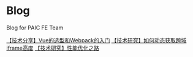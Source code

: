 # Blog
Blog for PAIC FE Team

[【技术分享】Vue的选型和Webpack的入门]()
[【技术研究】如何动态获取跨域iframe高度]()
[【技术研究】性能优化之路]()
